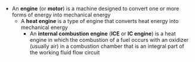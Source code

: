 - An **engine** (or **motor**) is a machine designed to convert one or more forms of energy into mechanical energy
	- A **heat engine** is a type of engine that converts heat energy into mechanical energy
		- An **internal combustion engine** (**ICE** or **IC engine**) is a heat engine in which the combustion of a fuel occurs with an oxidizer (usually air) in a combustion chamber that is an integral part of the working fluid flow circuit